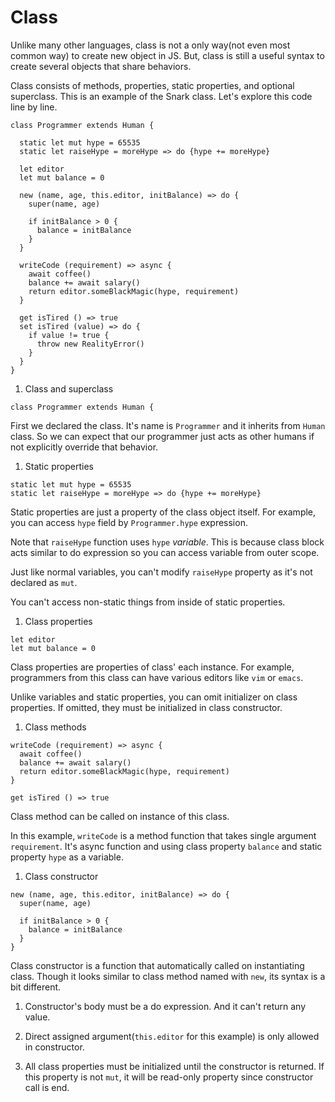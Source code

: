 Class
=====

Unlike many other languages, class is not a only way(not even most common way) to create new object in JS. But, class is still a useful syntax to create several objects that share behaviors.

Class consists of methods, properties, static properties, and optional superclass. This is an example of the Snark class. Let's explore this code line by line.

```
class Programmer extends Human {

  static let mut hype = 65535
  static let raiseHype = moreHype => do {hype += moreHype}

  let editor
  let mut balance = 0

  new (name, age, this.editor, initBalance) => do {
    super(name, age)

    if initBalance > 0 {
      balance = initBalance
    }
  }

  writeCode (requirement) => async {
    await coffee()
    balance += await salary()
    return editor.someBlackMagic(hype, requirement)
  }

  get isTired () => true
  set isTired (value) => do {
    if value != true {
      throw new RealityError()
    }
  }
}
```

1. Class and superclass

```
class Programmer extends Human {
```

First we declared the class. It's name is `Programmer` and it inherits from `Human` class. So we can expect that our programmer just acts as other humans if not explicitly override that behavior.

1. Static properties

```
static let mut hype = 65535
static let raiseHype = moreHype => do {hype += moreHype}
```

Static properties are just a property of the class object itself. For example, you can access `hype` field by `Programmer.hype` expression.

Note that `raiseHype` function uses `hype` *variable*. This is because class block acts similar to do expression so you can access variable from outer scope.

Just like normal variables, you can't modify `raiseHype` property as it's not declared as `mut`.

You can't access non-static things from inside of static properties.

1. Class properties

```
let editor
let mut balance = 0
```

Class properties are properties of class' each instance. For example, programmers from this class can have various editors like `vim` or `emacs`.

Unlike variables and static properties, you can omit initializer on class properties. If omitted, they must be initialized in class constructor.

1. Class methods

```
writeCode (requirement) => async {
  await coffee()
  balance += await salary()
  return editor.someBlackMagic(hype, requirement)
}

get isTired () => true
```

Class method can be called on instance of this class.

In this example, `writeCode` is a method function that takes single argument `requirement`. It's async function and using class property `balance` and static property `hype` as a variable.

1. Class constructor

```
new (name, age, this.editor, initBalance) => do {
  super(name, age)

  if initBalance > 0 {
    balance = initBalance
  }
}
```

Class constructor is a function that automatically called on instantiating class. Though it looks similar to class method named with `new`, its syntax is a bit different.

  1. Constructor's body must be a do expression. And it can't return any value.

  1. Direct assigned argument(`this.editor` for this example) is only allowed in constructor.

  1. All class properties must be initialized until the constructor is returned. If this property is not `mut`, it will be read-only property since constructor call is end.
